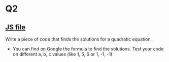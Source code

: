 # Q2

## [JS file](./q2.js)

Write a piece of code that finds the solutions for a quadratic equation.

- You can find on Google the formula to find the solutions. Test your code on different a, b, c values (like 1, 5, 6 or 1, -1, -1)
